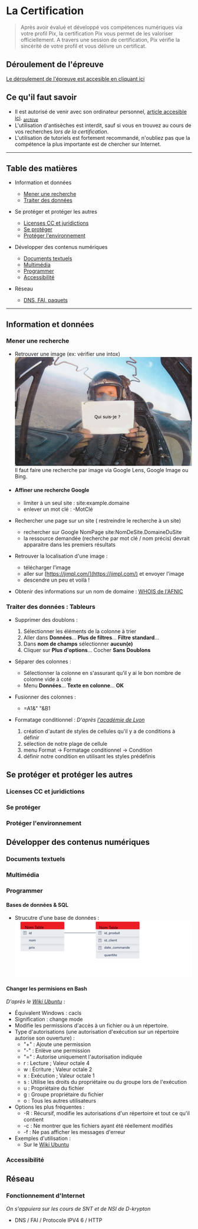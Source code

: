# La Certification

> Après avoir évalué et développé vos compétences numériques via votre profil Pix, la certification Pix vous permet de les valoriser officiellement. A travers une session de certification, Pix vérifie la sincérité de votre profil et vous délivre un certificat.

## Déroulement de l'épreuve

[Le déroulement de l'épreuve est accesible en cliquant ici](https://support.pix.org/fr/support/solutions/articles/15000039381-comment-se-d%C3%A9roule-la-session-de-certification-)

## Ce qu'il faut savoir

- Il est autorisé de venir avec son ordinateur personnel, [article accesible ici](https://support.pix.org/fr/support/solutions/articles/15000039384-puis-je-amener-mon-ordinateur-ou-choisir-le-syst%C3%A8me-d-exploitation-de-l-ordinateur-sur-lequel-je-sera). <sub>[archive](https://web.archive.org/web/20210730103802/https://support.pix.org/fr/support/solutions/articles/15000039384-puis-je-amener-mon-ordinateur-ou-choisir-le-syst%C3%A8me-d-exploitation-de-l-ordinateur-sur-lequel-je-sera)</sub>
- L'utilisation d'antisèches est interdit, sauf si vous en trouvez au cours de vos recherches *lors de la certification*.
- L'utilisation de tutoriels est fortement recommandé, n'oubliez pas que la compétence la plus importante est de chercher sur Internet.

___

## Table des matières

- Information et données  
  - [Mener une recherche](#mener-une-recherche)
  - [Traiter des données](#traiter-des-données--tableurs)

- Se protéger et protéger les autres  
  - [Licenses CC et juridictions](#licenses-cc-et-juridictions)
  - [Se protéger](#se-protéger)
  - [Protéger l'environnement](#protéger-lenvironnement)

- Développer des contenus numériques
  - [Documents textuels](#documents-textuels)
  - [Multimédia](#multimédia)
  - [Programmer](#programmer)
  - [Accessibilité](#accessibilité)

- Réseau  
  - [DNS, FAI, paquets](#fonctionnement-dinternet)

___

## Information et données

### Mener une recherche  

- Retrouver une image (ex: vérifier une intox)
![Matthew KRIVOHLAVY](./illustrations/pilote.jpg)
    Il faut faire une recherche par image via Google Lens, Google Image ou Bing.

- #### Affiner une recherche Google

  - limiter à un seul site : site:example.domaine
  - enlever un mot clé : -MotClé
- Rechercher une page sur un site ( restreindre le recherche à un site)
  - rechercher sur Google NomPage site:NomDeSite.DomaineDuSite
  - la ressource demandée (recherche par mot clé / nom précis) devrait apparaitre dans les premiers résultats
- Retrouver la localisation d'une image :
  - télécharger l'image
  - aller sur [https://jimpl.com/](https://jimpl.com/) et envoyer l'image
  - descendre un peu et voilà !
- Obtenir des informations sur un nom de domaine : [WHOIS de l'AFNIC](afnic.fr)

### Traiter des données : Tableurs

- Supprimer des doublons :  
  1. Sélectionner les éléments de la colonne à trier
  1. Aller dans **Données**... **Plus de filtres**... **Filtre standard**...
  1. Dans **nom de champs** sélectionner **aucun(e)**
  1. Cliquer sur **Plus d'options**... Cocher **Sans Doublons**

- Séparer des colonnes :  
  - Sélectionner la colonne en s'assurant qu'il y ai le bon nombre de colonne vide à coté  
  - Menu **Données**... **Texte en colonne**... **OK**

- Fusionner des colonnes :  
  - =A1&" "&B1

- Formatage conditionnel : *D'après [l'académie de Lyon](https://dane.ac-lyon.fr/spip/IMG/scenari/libreoffice/co/calc_formatage_conditionnel.html)*
  1. création d'autant de styles de cellules qu'il y a de conditions à définir
  1. sélection de notre plage de cellule
  1. menu Format -> Formatage conditionnel -> Condition
  1. définir notre condition en utilisant les styles prédéfinis

## Se protéger et protéger les autres  

### Licenses CC et juridictions  

### Se protéger

### Protéger l'environnement  

## Développer des contenus numériques

### Documents textuels

### Multimédia  

### Programmer  

#### Bases de données & SQL  

- Strucutre d'une base de données :  
![Schéma bdd](./illustrations/architecture_bdd.png)

#### Changer les permisions en Bash  

*D'après le [Wiki Ubuntu](https://doc.ubuntu-fr.org/tutoriel/console_commandes_de_base#chmod)* :

- Équivalent Windows : cacls
- Signification : change mode
- Modifie les permissions d'accès à un fichier ou à un répertoire.
- Type d'autorisations (une autorisation d'exécution sur un répertoire autorise son ouverture) :
  - "+" : Ajoute une permission
  - "-" : Enlève une permission
  - "=" : Autorise uniquement l'autorisation indiquée
  - r : Lecture ; Valeur octale 4
  - w : Écriture ; Valeur octale 2
  - x : Exécution ; Valeur octale 1
  - s : Utilise les droits du propriétaire ou du groupe lors de l'exécution
  - u : Propriétaire du fichier
  - g : Groupe propriétaire du fichier
  - o : Tous les autres utilisateurs
- Options les plus fréquentes :
  - -R : Récursif, modifie les autorisations d'un répertoire et tout ce qu'il contient
  - -c : Ne montrer que les fichiers ayant été réellement modifiés
  - -f : Ne pas afficher les messages d'erreur  
- Exemples d'utilisation :
  - Sur le [Wiki Ubuntu](https://doc.ubuntu-fr.org/tutoriel/console_commandes_de_base#chmod)

### Accessibilité  

## Réseau  

### Fonctionnement d'Internet  

*On s'appuiera sur les cours de SNT et de NSI de D-krypton*

- DNS / FAI / Protocole IPV4 6 / HTTP  
